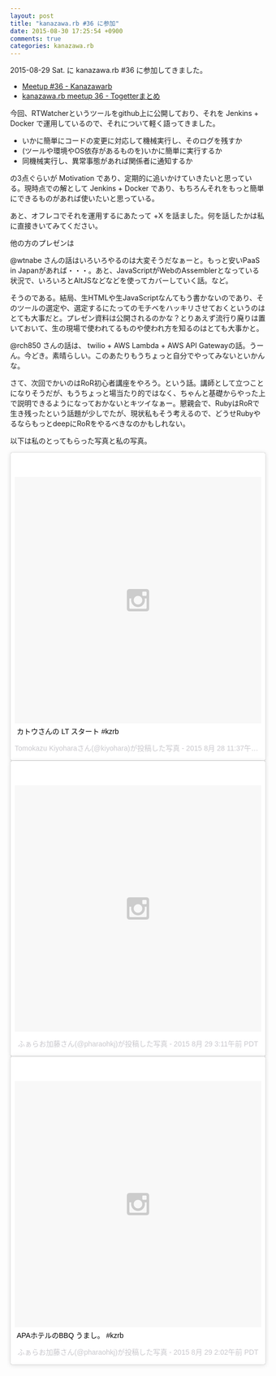 ```yaml
---
layout: post
title: "kanazawa.rb #36 に参加"
date: 2015-08-30 17:25:54 +0900
comments: true
categories: kanazawa.rb
---
```


2015-08-29 Sat. に kanazawa.rb #36 に参加してきました。

- [Meetup #36 - Kanazawarb](http://kzrb.org/meetup/36/)
- [kanazawa.rb meetup 36 - Togetterまとめ](http://togetter.com/li/867022)

今回、RTWatcherというツールをgithub上に公開しており、それを Jenkins + Docker で運用しているので、それについて軽く語ってきました。

- いかに簡単にコードの変更に対応して機械実行し、そのログを残すか
- (ツールや環境やOS依存があるものを)いかに簡単に実行するか
- 同機械実行し、異常事態があれば関係者に通知するか

の3点ぐらいが Motivation であり、定期的に追いかけていきたいと思っている。現時点での解として Jenkins + Docker であり、もちろんそれをもっと簡単にできるものがあれば使いたいと思っている。

あと、オフレコでそれを運用するにあたって +X を話ました。何を話したかは私に直接きいてみてください。

他の方のプレゼンは

@wtnabe さんの話はいろいろやるのは大変そうだなぁーと。もっと安いPaaS in Japanがあれば・・・。あと、JavaScriptがWebのAssemblerとなっている状況で、いろいろとAltJSなどなどを使ってカバーしていく話。など。

そうのである。結局、生HTMLや生JavaScriptなんてもう書かないのであり、そのツールの選定や、選定するにたってのモチベをハッキリさせておくというのはとても大事だと。プレゼン資料は公開されるのかな？とりあえず流行り廃りは置いておいて、生の現場で使われてるものや使われ方を知るのはとても大事かと。

@rch850 さんの話は、 twilio + AWS Lambda + AWS API Gatewayの話。うーん。今どき。素晴らしい。このあたりもうちょっと自分でやってみないといかんな。

さて、次回でかいのはRoR初心者講座をやろう。という話。講師として立つことになりそうだが、もうちょっと場当たり的ではなく、ちゃんと基礎からやった上で説明できるようになっておかないとキツイなぁー。懇親会で、RubyはRoRで生き残ったという話題が少しでたが、現状私もそう考えるので、どうせRubyやるならもっとdeepにRoRをやるべきなのかもしれない。


以下は私のとってもらった写真と私の写真。


<blockquote class="instagram-media" data-instgrm-captioned data-instgrm-version="4" style=" background:#FFF; border:0; border-radius:3px; box-shadow:0 0 1px 0 rgba(0,0,0,0.5),0 1px 10px 0 rgba(0,0,0,0.15); margin: 1px; max-width:658px; padding:0; width:99.375%; width:-webkit-calc(100% - 2px); width:calc(100% - 2px);"><div style="padding:8px;"> <div style=" background:#F8F8F8; line-height:0; margin-top:40px; padding:50.0% 0; text-align:center; width:100%;"> <div style=" background:url(data:image/png;base64,iVBORw0KGgoAAAANSUhEUgAAACwAAAAsCAMAAAApWqozAAAAGFBMVEUiIiI9PT0eHh4gIB4hIBkcHBwcHBwcHBydr+JQAAAACHRSTlMABA4YHyQsM5jtaMwAAADfSURBVDjL7ZVBEgMhCAQBAf//42xcNbpAqakcM0ftUmFAAIBE81IqBJdS3lS6zs3bIpB9WED3YYXFPmHRfT8sgyrCP1x8uEUxLMzNWElFOYCV6mHWWwMzdPEKHlhLw7NWJqkHc4uIZphavDzA2JPzUDsBZziNae2S6owH8xPmX8G7zzgKEOPUoYHvGz1TBCxMkd3kwNVbU0gKHkx+iZILf77IofhrY1nYFnB/lQPb79drWOyJVa/DAvg9B/rLB4cC+Nqgdz/TvBbBnr6GBReqn/nRmDgaQEej7WhonozjF+Y2I/fZou/qAAAAAElFTkSuQmCC); display:block; height:44px; margin:0 auto -44px; position:relative; top:-22px; width:44px;"></div></div> <p style=" margin:8px 0 0 0; padding:0 4px;"> <a href="https://instagram.com/p/69Ryz7weu3/" style=" color:#000; font-family:Arial,sans-serif; font-size:14px; font-style:normal; font-weight:normal; line-height:17px; text-decoration:none; word-wrap:break-word;" target="_top">カトウさんの LT スタート #kzrb</a></p> <p style=" color:#c9c8cd; font-family:Arial,sans-serif; font-size:14px; line-height:17px; margin-bottom:0; margin-top:8px; overflow:hidden; padding:8px 0 7px; text-align:center; text-overflow:ellipsis; white-space:nowrap;">Tomokazu Kiyoharaさん(@kiyohara)が投稿した写真 - <time style=" font-family:Arial,sans-serif; font-size:14px; line-height:17px;" datetime="2015-08-29T06:37:02+00:00">2015 8月 28 11:37午後 PDT</time></p></div></blockquote> <script async defer src="//platform.instagram.com/en_US/embeds.js"></script>

<blockquote class="instagram-media" data-instgrm-version="4" style=" background:#FFF; border:0; border-radius:3px; box-shadow:0 0 1px 0 rgba(0,0,0,0.5),0 1px 10px 0 rgba(0,0,0,0.15); margin: 1px; max-width:658px; padding:0; width:99.375%; width:-webkit-calc(100% - 2px); width:calc(100% - 2px);"><div style="padding:8px;"> <div style=" background:#F8F8F8; line-height:0; margin-top:40px; padding:50.0% 0; text-align:center; width:100%;"> <div style=" background:url(data:image/png;base64,iVBORw0KGgoAAAANSUhEUgAAACwAAAAsCAMAAAApWqozAAAAGFBMVEUiIiI9PT0eHh4gIB4hIBkcHBwcHBwcHBydr+JQAAAACHRSTlMABA4YHyQsM5jtaMwAAADfSURBVDjL7ZVBEgMhCAQBAf//42xcNbpAqakcM0ftUmFAAIBE81IqBJdS3lS6zs3bIpB9WED3YYXFPmHRfT8sgyrCP1x8uEUxLMzNWElFOYCV6mHWWwMzdPEKHlhLw7NWJqkHc4uIZphavDzA2JPzUDsBZziNae2S6owH8xPmX8G7zzgKEOPUoYHvGz1TBCxMkd3kwNVbU0gKHkx+iZILf77IofhrY1nYFnB/lQPb79drWOyJVa/DAvg9B/rLB4cC+Nqgdz/TvBbBnr6GBReqn/nRmDgaQEej7WhonozjF+Y2I/fZou/qAAAAAElFTkSuQmCC); display:block; height:44px; margin:0 auto -44px; position:relative; top:-22px; width:44px;"></div></div><p style=" color:#c9c8cd; font-family:Arial,sans-serif; font-size:14px; line-height:17px; margin-bottom:0; margin-top:8px; overflow:hidden; padding:8px 0 7px; text-align:center; text-overflow:ellipsis; white-space:nowrap;"><a href="https://instagram.com/p/69qS_iEz-P/" style=" color:#c9c8cd; font-family:Arial,sans-serif; font-size:14px; font-style:normal; font-weight:normal; line-height:17px; text-decoration:none;" target="_top">ふぁらお加藤さん(@pharaohkj)が投稿した写真</a> - <time style=" font-family:Arial,sans-serif; font-size:14px; line-height:17px;" datetime="2015-08-29T10:11:09+00:00">2015 8月 29 3:11午前 PDT</time></p></div></blockquote> <script async defer src="//platform.instagram.com/en_US/embeds.js"></script>

<blockquote class="instagram-media" data-instgrm-captioned data-instgrm-version="4" style=" background:#FFF; border:0; border-radius:3px; box-shadow:0 0 1px 0 rgba(0,0,0,0.5),0 1px 10px 0 rgba(0,0,0,0.15); margin: 1px; max-width:658px; padding:0; width:99.375%; width:-webkit-calc(100% - 2px); width:calc(100% - 2px);"><div style="padding:8px;"> <div style=" background:#F8F8F8; line-height:0; margin-top:40px; padding:50.0% 0; text-align:center; width:100%;"> <div style=" background:url(data:image/png;base64,iVBORw0KGgoAAAANSUhEUgAAACwAAAAsCAMAAAApWqozAAAAGFBMVEUiIiI9PT0eHh4gIB4hIBkcHBwcHBwcHBydr+JQAAAACHRSTlMABA4YHyQsM5jtaMwAAADfSURBVDjL7ZVBEgMhCAQBAf//42xcNbpAqakcM0ftUmFAAIBE81IqBJdS3lS6zs3bIpB9WED3YYXFPmHRfT8sgyrCP1x8uEUxLMzNWElFOYCV6mHWWwMzdPEKHlhLw7NWJqkHc4uIZphavDzA2JPzUDsBZziNae2S6owH8xPmX8G7zzgKEOPUoYHvGz1TBCxMkd3kwNVbU0gKHkx+iZILf77IofhrY1nYFnB/lQPb79drWOyJVa/DAvg9B/rLB4cC+Nqgdz/TvBbBnr6GBReqn/nRmDgaQEej7WhonozjF+Y2I/fZou/qAAAAAElFTkSuQmCC); display:block; height:44px; margin:0 auto -44px; position:relative; top:-22px; width:44px;"></div></div> <p style=" margin:8px 0 0 0; padding:0 4px;"> <a href="https://instagram.com/p/69icR0Ez0Z/" style=" color:#000; font-family:Arial,sans-serif; font-size:14px; font-style:normal; font-weight:normal; line-height:17px; text-decoration:none; word-wrap:break-word;" target="_top">APAホテルのBBQ うまし。 #kzrb</a></p> <p style=" color:#c9c8cd; font-family:Arial,sans-serif; font-size:14px; line-height:17px; margin-bottom:0; margin-top:8px; overflow:hidden; padding:8px 0 7px; text-align:center; text-overflow:ellipsis; white-space:nowrap;">ふぁらお加藤さん(@pharaohkj)が投稿した写真 - <time style=" font-family:Arial,sans-serif; font-size:14px; line-height:17px;" datetime="2015-08-29T09:02:31+00:00">2015 8月 29 2:02午前 PDT</time></p></div></blockquote> <script async defer src="//platform.instagram.com/en_US/embeds.js"></script>
